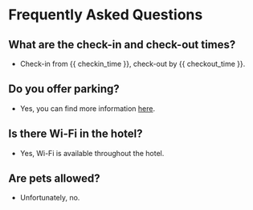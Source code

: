 # **Frequently Asked Questions**

## What are the check-in and check-out times?
- Check-in from {{ checkin_time }}, check-out by {{ checkout_time }}.

## Do you offer parking?
- Yes, you can find more information [here](parking.md).

## Is there Wi-Fi in the hotel?
- Yes, Wi-Fi is available throughout the hotel.

## Are pets allowed?
- Unfortunately, no.
